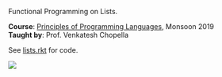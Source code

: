 Functional Programming on Lists.

**Course**: [Principles of Programming Languages], Monsoon 2019<br>
**Taught by**: Prof. Venkatesh Chopella

See [lists.rkt] for code.

![](https://ga-beacon.deno.dev/G-G1E8HNDZYY:v51jklKGTLmC3LAZ4rJbIQ/github.com/moocf/lists-assignment.racket)

[Principles of Programming Languages]: https://github.com/iiithf/principles-of-programming-languages
[lists.rkt]: lists.rkt
